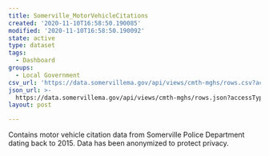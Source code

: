 ```yaml
---
title: Somerville_MotorVehicleCitations
created: '2020-11-10T16:58:50.190085'
modified: '2020-11-10T16:58:50.190092'
state: active
type: dataset
tags:
  - Dashboard
groups:
  - Local Government
csv_url: 'https://data.somervillema.gov/api/views/cmth-mghs/rows.csv?accessType=DOWNLOAD'
json_url: >-
  https://data.somervillema.gov/api/views/cmth-mghs/rows.json?accessType=DOWNLOAD
layout: post

---
```

Contains motor vehicle citation data from Somerville Police Department dating back to 2015. Data has been anonymized to protect privacy.
